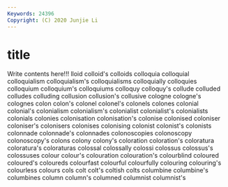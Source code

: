 ```yaml
---
Keywords: 24396
Copyright: (C) 2020 Junjie Li
---
```


# title

Write contents here!!!
lloid 
colloid's 
colloids 
colloquia 
colloquial 
colloquialism 
colloquialism's 
colloquialisms
colloquially 
colloquies 
colloquium 
colloquium's 
colloquiums 
colloquy 
colloquy's 
collude 
colluded 
colludes
colluding 
collusion 
collusion's 
collusive 
cologne 
cologne's 
colognes 
colon 
colon's 
colonel
colonel's 
colonels 
colones 
colonial 
colonial's 
colonialism 
colonialism's 
colonialist 
colonialist's 
colonialists
colonials 
colonies 
colonisation 
colonisation's 
colonise 
colonised 
coloniser 
coloniser's 
colonisers 
colonises
colonising 
colonist 
colonist's 
colonists 
colonnade 
colonnade's 
colonnades 
colonoscopies 
colonoscopy 
colonoscopy's
colons 
colony 
colony's 
coloration 
coloration's 
coloratura 
coloratura's 
coloraturas 
colossal 
colossally
colossi 
colossus 
colossus's 
colossuses 
colour 
colour's 
colouration 
colouration's 
colourblind 
coloured
coloured's 
coloureds 
colourfast 
colourful 
colourfully 
colouring 
colouring's 
colourless 
colours 
cols
colt 
colt's 
coltish 
colts 
columbine 
columbine's 
columbines 
column 
column's 
columned
columnist 
columnist's 
